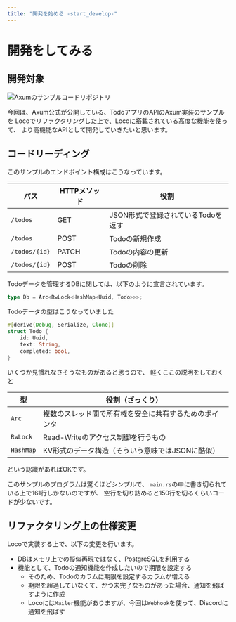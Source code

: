 ```yaml
---
title: "開発を始める -start_develop-"
---
```


# 開発をしてみる

## 開発対象

![Axumのサンプルコードリポジトリ](https://github.com/tokio-rs/axum/tree/main/examples)

今回は、Axum公式が公開している、TodoアプリのAPIのAxum実装のサンプルを
Locoでリファクタリングした上で、Locoに搭載されている高度な機能を使って、
より高機能なAPIとして開発していきたいと思います。

## コードリーディング

このサンプルのエンドポイント構成はこうなっています。

| パス | HTTPメソッド | 役割 |
| --- | --- | --- |
| `/todos` | GET | JSON形式で登録されているTodoを返す |
| `/todos` | POST | Todoの新規作成 | 
| `/todos/{id}` | PATCH | Todoの内容の更新 |
| `/todos/{id}` | POST | Todoの削除 | 

Todoデータを管理するDBに関しては、以下のように宣言されています。
```rust
type Db = Arc<RwLock<HashMap<Uuid, Todo>>>;
```

Todoデータの型はこうなっていました
```rust
#[derive(Debug, Serialize, Clone)]
struct Todo {
    id: Uuid,
    text: String,
    completed: bool,
}
```

いくつか見慣れなさそうなものがあると思うので、
軽くここの説明をしておくと

| 型 | 役割（ざっくり） |
| --- | --- | 
| `Arc` | 複数のスレッド間で所有権を安全に共有するためのポインタ |
| `RwLock` | Read-Writeのアクセス制御を行うもの | 
| `HashMap` | KV形式のデータ構造（そういう意味ではJSONに酷似） | 

という認識があればOKです。

このサンプルのプログラムは驚くほどシンプルで、
`main.rs`の中に書き切られている上で161行しかないのですが、
空行を切り詰めると150行を切るくらいコードが少ないです。

## リファクタリング上の仕様変更
Locoで実装する上で、以下の変更を行います。

- DBはメモリ上での擬似再現ではなく、PostgreSQLを利用する
- 機能として、Todoの通知機能を作成したいので期限を設定する
	- そのため、Todoのカラムに期限を設定するカラムが増える
	- 期限を超過していなくて、かつ未完了なものがあった場合、通知を飛ばすように作成
	- Locoには`Mailer`機能がありますが、今回は`Webhook`を使って、Discordに通知を飛ばす